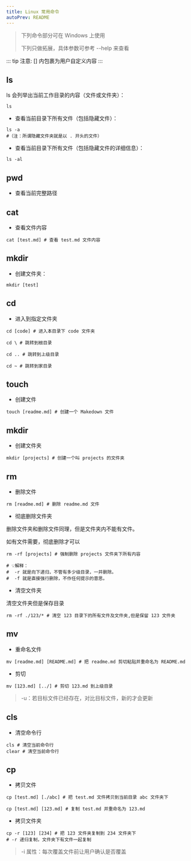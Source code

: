 ```yaml
---
title: Linux 常用命令
autoPrev: README
---
```


> 下列命令部分可在 Windows 上使用
>
> 下列只做拓展，具体参数可参考 --help 来查看

::: tip 注意:
[] 内包裹为用户自定义内容
:::

## ls

ls 会列举出当前工作目录的内容（文件或文件夹）：

```shell
ls
```

- 查看当前目录下所有文件（包括隐藏文件）：

```shell
ls -a
#（注：所谓隐藏文件夹就是以 . 开头的文件）
```

- 查看当前目录下所有文件（包括隐藏文件的详细信息）：

```shell
ls -al
```

## pwd

- 查看当前完整路径

## cat

- 查看文件内容

```shell
cat [test.md] # 查看 test.md 文件内容
```

## mkdir

- 创建文件夹：

```shell
mkdir [test]
```

## cd 

- 进入到指定文件夹

```shell
cd [code] # 进入本目录下 code 文件夹

cd \ # 跳转到根目录

cd .. # 跳转到上级目录

cd ~ # 跳转到家目录
```

## touch

- 创建文件

```shell
touch [readme.md] # 创建一个 Makedown 文件
```

## mkdir

- 创建文件夹

```shell
mkdir [projects] # 创建一个叫 projects 的文件夹
```

## rm

- 删除文件

```shell
rm [readme.md] # 删除 readme.md 文件
```

- 彻底删除文件夹

删除文件夹和删除文件同理，但是文件夹内不能有文件。

如有文件需要，彻底删除才可以

```shell
rm -rf [projects] # 强制删除 projects 文件夹下所有内容

# 💡解释：
#  -r 就是向下递归，不管有多少级目录，一并删除。
#  -f 就是直接强行删除，不作任何提示的意思。
```

- 清空文件夹

清空文件夹但是保存目录

```shell
rm -rf ./123/* # 清空 123 目录下的所有文件及文件夹,但是保留 123 文件夹
```

## mv

- 重命名文件

```shell
mv [readme.md] [README.md] # 把 readme.md 剪切粘贴并重命名为 README.md
```

- 剪切

```shell
mv [123.md] [../] # 剪切 123.md 到上级目录
```

> -u：若目标文件已经存在，对比目标文件，新的才会更新

## cls

- 清空命令行

```shell
cls # 清空当前命令行
clear # 清空当前命令行
```

## cp

- 拷贝文件

```shell
cp [test.md] [./abc] # 把 test.md 文件拷贝到当前目录 abc 文件夹下

cp [test.md] [123.md] # 复制 test.md 并重命名为 123.md
```

- 拷贝文件夹

```shell
cp -r [123] [234] # 把 123 文件夹复制到 234 文件夹下
# -r 递归复制，文件夹下有文件一起复制
```
> -i 属性：每次覆盖文件前让用户确认是否覆盖